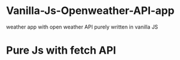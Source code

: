 # Vanilla-Js-Openweather-API-app
weather app with open weather API purely written in vanilla JS

<h1> Pure Js with fetch API </h1>
